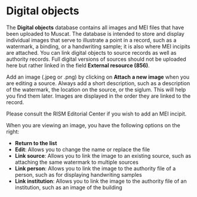 # Digital objects

The **Digital objects** database contains all images and MEI files that have been uploaded to Muscat. The database is intended to store and display individual images that serve to illustrate a point in a record, such as a watermark, a binding, or a handwriting sample; it is also where MEI incipits are attached. You can link digital objects to source records as well as authority records. Full digital versions of sources should not be uploaded here but rather linked in the field **External resource (856)**.

Add an image (.jpeg or .png) by clicking on **Attach a new image** when you are editing a source. Always add a short description, such as a description of the watermark, the location on the source, or the siglum. This will help you find them later. Images are displayed in the order they are linked to the record.

Please consult the RISM Editorial Center if you wish to add an MEI incipit.

When you are viewing an image, you have the following options on the right:

- **Return to the list**
- **Edit**: Allows you to change the name or replace the file
- **Link source**: Allows you to link the image to an existing source, such as attaching the same watermark to multiple sources
- **Link person**: Allows you to link the image to the authority file of a person, such as for displaying handwriting samples
- **Link institution**: Allows you to link the image to the authority file of an institution, such as an image of the building

